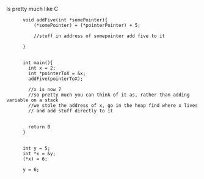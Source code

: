 Is pretty much like C

          void addFive(int *somePointer){
              (*somePointer) = (*pointerPointer) + 5;

              //stuff in address of somepointer add five to it

          }


          int main(){
            int x = 2;
            int *pointerToX = &x;
            addFive(pointerToX);

            //x is now 7
            //so pretty much you can think of it as, rather than adding variable on a stack
            //we stole the address of x, go in the heap find where x lives
            // and add stuff directly to it


            return 0
          }


          int y = 5;
          int *x = &y;
          (*x) = 6;

          y = 6;
